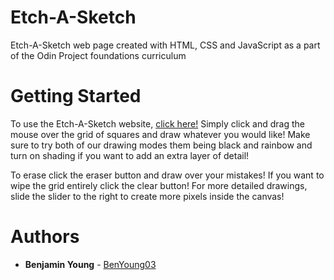 # Etch-A-Sketch
Etch-A-Sketch web page created with HTML, CSS and JavaScript as a part of the Odin Project foundations curriculum 

# Getting Started
To use the Etch-A-Sketch website, [click here!](https://benyoung03.github.io/etch-a-sketch/)
Simply click and drag the mouse over the grid of squares and draw whatever you would like! Make sure to try both of our drawing modes them being black and rainbow and turn on shading if you want to add an extra layer of detail!

To erase click the eraser button and draw over your mistakes! If you want to wipe the grid entirely click the clear button! For more detailed drawings, slide the slider to the right to create more pixels inside the canvas!

# Authors
* **Benjamin Young** - [BenYoung03](https://github.com/BenYoung03)
